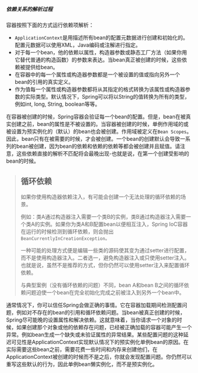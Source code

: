 ##### 依赖关系的解析过程

容器按照下面的方式运行依赖项解析：

* `ApplicationContext`是用描述所有bean的配置元数据进行创建和初始化的。配置元数据可以使用XML，Java编码或注解进行指定。
* 对于每一个bean，他的依赖以属性，构造器参数或静态工厂方法（如果你用它替代普通的构造函数）的参数来表达。当bean真正被创建的时候，这些依赖被提供给bean。
* 在容器中的每一个属性或构造器参数都是一个被设置的值或指向另外一个bean的引用的真实定义。
* 作为值每一个属性或构造器参数都将从其指定的格式转换为该属性或构造器参数的实际类型。默认情况下，Spring可以将以String的值转换为所有的类型，例如int, long, String, boolean等等。

在容器被创建的时候，Spring容器会验证每一个bean的配置。但是，bean在被真实创建之前，bean的属性是不被设置的。当容器被创建的时候，单例作用域的或被设置为预实例化的（默认）的bean也会被创建。作用域被定义在`Bean Scopes`。因此，bean只有在被需要的时候，才会被创建。一个bean的创建默认会导致一系列的bean被创建，因为bean的依赖和依赖的依赖等都会被创建并且赋值。请注意，这些依赖直接的解析不匹配将会最晚出现-也就是说，在第一个创建受影响的bean的时候。

> ## 循环依赖
>
> 如果你使用构造器依赖注入，有可能会创建一个无法处理的循环依赖的场景。
>
> 例如：类A通过构造器注入需要一个类B的实例，类B通过构造器注入需要一个类A的实例。如果你为类A和B配置bean以便相互注入，Spring IoC容器在运行的时候检测到循环依赖，则会抛出`BeanCurrentlyInCreationException。`
>
> 一种可能的处理方式便是编辑一些类的源码使其变为通过setter进行配置，而不是使用构造器注入。二者选一，避免构造器注入或只使用setter注入。也就是说，虽然不是推荐的方式，但你仍然可以使用setter注入来配置循环依赖。
>
> 与典型案例（没有循环依赖的问题）不同，bean A和bean B之间的循环依赖问题迫使一个bean在完全初始化完成之前被注入到另外一个bean中。

通常情况下，你可以信任Spring会做正确的事情。它在容器加载期间检测配置问题，例如对不存在的bean的引用和循环依赖问题。当bean被真正创建的时候，Spring尽可能晚的设置属性和解决依赖。这就意味着，当你请求一个对象的时候，如果创建那个对象或他的依赖存在问题，已经被正确加载的容器可能产生一个异常。例如bean生成一个缺失或未验证属性的异常结果。某些配置问题的这种延迟可见性是ApplicationContext实现默认情况下的预实例化单例bean的原因。在实际需要这些bean之前，需要花费一些时间和内存来创建他们，在ApplicationContext被创建的时候而不是之后，你就会发现配置问题。你仍然可以重写这些默认的行为，因此单例bean懒实例化，而不是预实例化。



